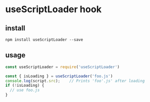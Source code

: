 # useScriptLoader hook

## install

```
npm install useScriptLoader --save
```

## usage

```js
const useScriptLoader = require('useScriptLoader')

const { isLoading } = useScriptLoader('foo.js')
console.log(script.src);    // Prints 'foo'.js' after loading
if (!isLoading) {
  // use foo.js
}
```
